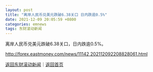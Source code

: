 ```yaml
---
layout: post
title: "离岸人民币兑美元跌破6.38关口 日内跌逾0.5%"
date: 2021-12-09 20:05:59 +0800
categories: emnews
tags: 东财滚动新闻
---
```


离岸人民币兑美元跌破6.38关口，日内跌逾0.5%。

<http://forex.eastmoney.com/news/11142,202112092208828061.html>

[返回东财滚动新闻](//finews.withounder.com/emnews/)｜[返回首页](//finews.withounder.com/)